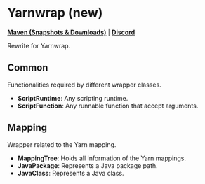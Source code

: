 # Yarnwrap (new)

[**Maven (Snapshots & Downloads)**](https://maven.siri.ws/#/snapshots/ws/siri/yarnwrap) | [**Discord**](https://discord.gg/WAR9aKVFQJ)

Rewrite for Yarnwrap.

## Common

Functionalities required by different wrapper classes.

- **ScriptRuntime**: Any scripting runtime.
- **ScriptFunction**: Any runnable function that accept arguments.

## Mapping

Wrapper related to the Yarn mapping.

- **MappingTree**: Holds all information of the Yarn mappings.
- **JavaPackage**: Represents a Java package path.
- **JavaClass**: Represents a Java class.